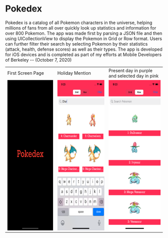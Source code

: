 # Pokedex

Pokedex is a catalog of all Pokemon characters in the universe, helping millions of fans from all over quickly look up statistics and information for over 800 Pokemon. The app was made first by parsing a JSON file and then using UICollectionView to display the Pokemon in Grid or Row format. Users can further filter their search by selecting Pokemon by their statistics (attack, health, defense scores) as well as their types. The app is developed for iOS devices and is completed as part of my efforts at Mobile Developers of Berkeley -- (October 7, 2020)

<table>
  <tr>
    <td>First Screen Page</td>
     <td>Holiday Mention</td>
     <td>Present day in purple and selected day in pink</td>
  </tr>
  <tr>
    <td><img src="Pokedex1.png" width=270 height=480></td>
    <td><img src="Pokedex2.png" width=270 height=480></td>
    <td><img src="Pokedex3.png" width=270 height=480></td>
  </tr>
 </table>
